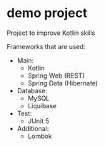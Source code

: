 # demo project

Project to improve Kotlin skills

Frameworks that are used:

* Main:
    * Kotlin
    * Spring Web (REST)
    * Spring Data (Hibernate)
* Database:
    * MySQL
    * Liquibase
* Test:
    * JUnit 5
* Additional:
    * Lombok